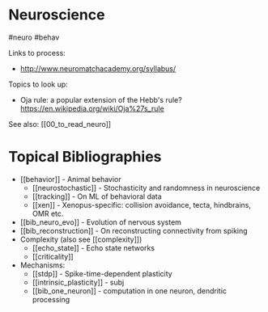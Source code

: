 # Neuroscience

#neuro #behav

Links to process:
* http://www.neuromatchacademy.org/syllabus/

Topics to look up:
* Oja rule: a popular extension of the Hebb's rule? https://en.wikipedia.org/wiki/Oja%27s_rule

See also: [[00_to_read_neuro]]

# Topical Bibliographies
* [[behavior]] - Animal behavior
    * [[neurostochastic]] - Stochasticity and randomness in neuroscience
    * [[tracking]] - On ML of behavioral data
    * [[xen]] - Xenopus-specific: collision avoidance, tecta, hindbrains, OMR etc.
* [[bib_neuro_evo]] - Evolution of nervous system
* [[bib_reconstruction]] - On  reconstructing connectivity from spiking
* Complexity (also see [[complexity]])
    * [[echo_state]] - Echo state networks
    * [[criticality]]
* Mechanisms:
    * [[stdp]] - Spike-time-dependent plasticity
    * [[intrinsic_plasticity]] - subj
    * [[bib_one_neuron]] - computation in one neuron, dendritic processing



